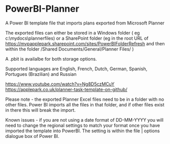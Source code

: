 # PowerBI-Planner
A Power BI template file that imports plans exported from Microsoft Planner

The exported files can either be stored in a Windows folder ( eg c:\mydocs\plannerfiles) or a SharePoint folder (eg in the root URL of https://mvpapplepark.sharepoint.com/sites/PowerBIFolderRefresh and then within the folder /Shared Documents/General/Planner Files/ )

A .pbit is availalbe for both storage options.

Supported languages are English, French, Dutch, German, Spanish, Portugues (Brazilian) and Russian

https://www.youtube.com/watch?v=Ng8D5czMCuY
https://applepark.co.uk/planner-task-template-on-github/

Please note - the exported Planner Excel files need to be in a folder with no other files.  Power BI imports all the files in that folder, and if other files exist in there this will break the import.

Known issues - if you are not using a date format of DD-MM-YYYY you will need to change the regional settings to match your format once you have imported the template into PowerBI.  The setting is within the file | options dialogue box of Power BI.  
